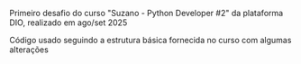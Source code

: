 Primeiro desafio do curso "Suzano - Python Developer #2" da plataforma DIO, realizado em ago/set 2025 

Código usado seguindo a estrutura básica fornecida no curso com algumas alterações
